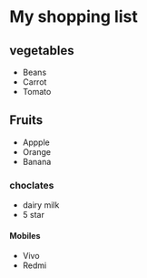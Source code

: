 # My shopping list
## vegetables
- Beans
- Carrot
- Tomato
## Fruits
- Appple
- Orange
- Banana
### choclates
- dairy milk
- 5 star
#### Mobiles
- Vivo
- Redmi
